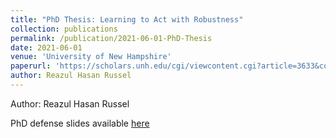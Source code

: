 ```yaml
---
title: "PhD Thesis: Learning to Act with Robustness"
collection: publications
permalink: /publication/2021-06-01-PhD-Thesis
date: 2021-06-01
venue: 'University of New Hampshire'
paperurl: 'https://scholars.unh.edu/cgi/viewcontent.cgi?article=3633&context=dissertation'
author: Reazul Hasan Russel
---
```


Author: Reazul Hasan Russel

PhD defense slides available <a href="https://github.com/ReazulHasan/reazulhasan.github.io/blob/master/files/Defense_presentation_final_reazul_1.pdf">here</a>
